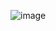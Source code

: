 ![image](https://github.com/BogusFrontend/landing-music-website/assets/101849208/04ee3ee7-a7d5-4e1a-ac47-8741030d6f01)
